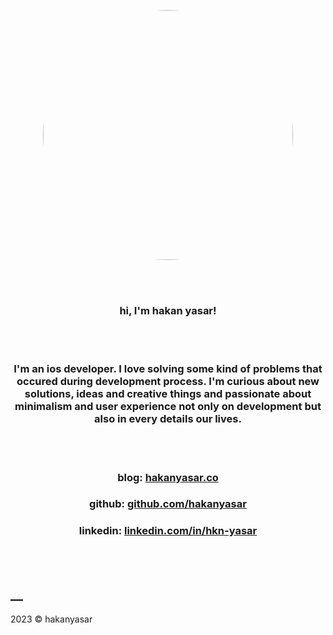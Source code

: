 <br><br>

<p align="center">
<img src="https://user-images.githubusercontent.com/6243566/212996083-e915d011-bbf8-4e7a-85d2-e9f4dbf3cb78.png" height="400" width="400" style="border-radius:50%" >
</p>

<br><br>  
<h3 align="center">hi, I'm hakan yasar!</h3> 
<br><br>

<h3 align="center">
I'm an ios developer. I love solving some kind of problems that occured during development process. I'm curious about new solutions, ideas and creative things and passionate about minimalism and user experience not only on development but also in every details our lives. 
</h3>

<br><br>


<h3 align="center">blog: <a href="https://www.hakanyasar.co/" align="center">hakanyasar.co</a> </h3>
<h3 align="center">github: <a href="https://github.com/hakanyasar" align="center">github.com/hakanyasar</a> </h3>
<h3 align="center">linkedin: <a href="https://www.linkedin.com/in/hkn-yasar/" align="center">linkedin.com/in/hkn-yasar</a> </h3>
<br><br>

## __
2023 © hakanyasar
